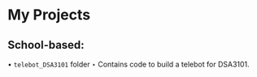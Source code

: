 # My Projects

## School-based:
• `telebot_DSA3101` folder
    ‣ Contains code to build a telebot for DSA3101.
